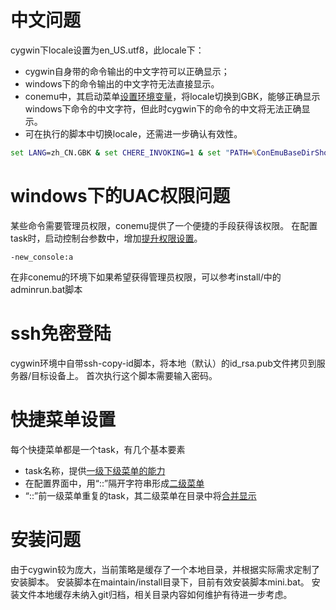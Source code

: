 # 中文问题
cygwin下locale设置为en_US.utf8，此locale下：
* cygwin自身带的命令输出的中文字符可以正确显示；
* windows下的命令输出的中文字符无法直接显示。
* conemu中，其启动菜单[设置环境变量](./img/set_task_locale.png)，将locale切换到GBK，能够正确显示windows下命令的中文字符，但此时cygwin下的命令的中文将无法正确显示。
* 可在执行的脚本中切换locale，还需进一步确认有效性。

```bat
set LANG=zh_CN.GBK & set CHERE_INVOKING=1 & set "PATH=%ConEmuBaseDirShort%\..\..\cygwin\bin;%ConEmuBaseDirShort%\..\..\cygwin\opt\bin;%ConEmuBaseDirShort%\..\..\usr\sbin;%PATH%" &  %ConEmuDir%\..\cygwin\bin\mintty.exe -e /opt/bin/service_start  -new_console:a
```

# windows下的UAC权限问题
某些命令需要管理员权限，conemu提供了一个便捷的手段获得该权限。
在配置task时，启动控制台参数中，增加[提升权限设置](./img/set_task_admin_right.png)。
```
-new_console:a

```
在非conemu的环境下如果希望获得管理员权限，可以参考install/中的adminrun.bat脚本

# ssh免密登陆
cygwin环境中自带ssh-copy-id脚本，将本地（默认）的id_rsa.pub文件拷贝到服务器/目标设备上。
首次执行这个脚本需要输入密码。

# 快捷菜单设置
每个快捷菜单都是一个task，有几个基本要素
* task名称，提供[一级下级菜单的能力](./img/submenu.png)
* 在配置界面中，用“::”隔开字符串形成[二级菜单](./img/submenucfg.png)
* “::”前一级菜单重复的task，其二级菜单在目录中将[合并显示](./img/submenuview.png)

# 安装问题
由于cygwin较为庞大，当前策略是缓存了一个本地目录，并根据实际需求定制了安装脚本。
安装脚本在maintain/install目录下，目前有效安装脚本mini.bat。
安装文件本地缓存未纳入git归档，相关目录内容如何维护有待进一步考虑。
